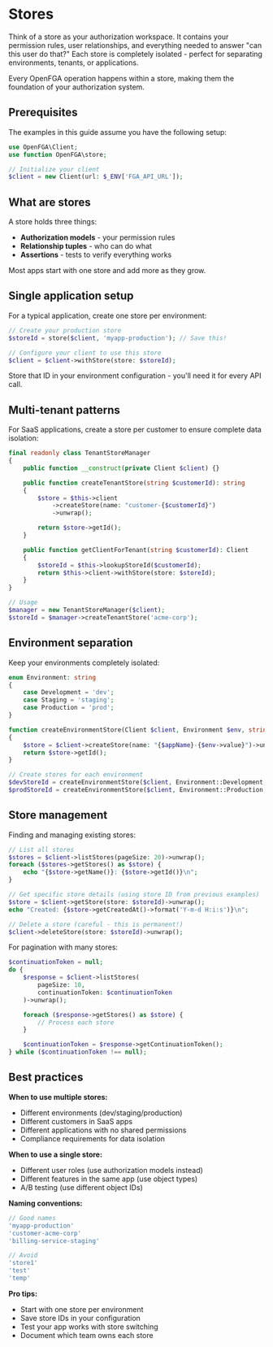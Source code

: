 # Stores

Think of a store as your authorization workspace. It contains your permission rules, user relationships, and everything needed to answer "can this user do that?" Each store is completely isolated - perfect for separating environments, tenants, or applications.

Every OpenFGA operation happens within a store, making them the foundation of your authorization system.

## Prerequisites

The examples in this guide assume you have the following setup:

```php
use OpenFGA\Client;
use function OpenFGA\store;

// Initialize your client
$client = new Client(url: $_ENV['FGA_API_URL']);
```

## What are stores

A store holds three things:

- **Authorization models** - your permission rules
- **Relationship tuples** - who can do what
- **Assertions** - tests to verify everything works

Most apps start with one store and add more as they grow.

## Single application setup

For a typical application, create one store per environment:

```php
// Create your production store
$storeId = store($client, 'myapp-production'); // Save this!

// Configure your client to use this store
$client = $client->withStore(store: $storeId);
```

Store that ID in your environment configuration - you'll need it for every API call.

## Multi-tenant patterns

For SaaS applications, create a store per customer to ensure complete data isolation:

```php
final readonly class TenantStoreManager
{
    public function __construct(private Client $client) {}

    public function createTenantStore(string $customerId): string
    {
        $store = $this->client
            ->createStore(name: "customer-{$customerId}")
            ->unwrap();

        return $store->getId();
    }

    public function getClientForTenant(string $customerId): Client
    {
        $storeId = $this->lookupStoreId($customerId);
        return $this->client->withStore(store: $storeId);
    }
}

// Usage
$manager = new TenantStoreManager($client);
$storeId = $manager->createTenantStore('acme-corp');
```

## Environment separation

Keep your environments completely isolated:

```php
enum Environment: string
{
    case Development = 'dev';
    case Staging = 'staging';
    case Production = 'prod';
}

function createEnvironmentStore(Client $client, Environment $env, string $appName): string
{
    $store = $client->createStore(name: "{$appName}-{$env->value}")->unwrap();
    return $store->getId();
}

// Create stores for each environment
$devStoreId = createEnvironmentStore($client, Environment::Development, 'myapp');
$prodStoreId = createEnvironmentStore($client, Environment::Production, 'myapp');
```

## Store management

Finding and managing existing stores:

```php
// List all stores
$stores = $client->listStores(pageSize: 20)->unwrap();
foreach ($stores->getStores() as $store) {
    echo "{$store->getName()}: {$store->getId()}\n";
}

// Get specific store details (using store ID from previous examples)
$store = $client->getStore(store: $storeId)->unwrap();
echo "Created: {$store->getCreatedAt()->format('Y-m-d H:i:s')}\n";

// Delete a store (careful - this is permanent!)
$client->deleteStore(store: $storeId)->unwrap();
```

For pagination with many stores:

```php
$continuationToken = null;
do {
    $response = $client->listStores(
        pageSize: 10,
        continuationToken: $continuationToken
    )->unwrap();

    foreach ($response->getStores() as $store) {
        // Process each store
    }

    $continuationToken = $response->getContinuationToken();
} while ($continuationToken !== null);
```

## Best practices

**When to use multiple stores:**

- Different environments (dev/staging/production)
- Different customers in SaaS apps
- Different applications with no shared permissions
- Compliance requirements for data isolation

**When to use a single store:**

- Different user roles (use authorization models instead)
- Different features in the same app (use object types)
- A/B testing (use different object IDs)

**Naming conventions:**

```php
// Good names
'myapp-production'
'customer-acme-corp'
'billing-service-staging'

// Avoid
'store1'
'test'
'temp'
```

**Pro tips:**

- Start with one store per environment
- Save store IDs in your configuration
- Test your app works with store switching
- Document which team owns each store
